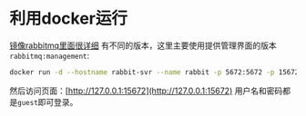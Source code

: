 # 利用docker运行
[镜像rabbitmq里面很详细](https://hub.docker.com/_/rabbitmq) 有不同的版本，这里主要使用提供管理界面的版本`rabbitmq:management`:
```bash
docker run -d --hostname rabbit-svr --name rabbit -p 5672:5672 -p 15672:15672 -p 25672:25672 -v /Users/liwei/g/coding/rabbit/data:/var/lib/rabbitmq rabbitmq:management
```
然后访问页面：[http://127.0.0.1:15672](http://127.0.0.1:15672) 用户名和密码都是`guest`即可登录。

